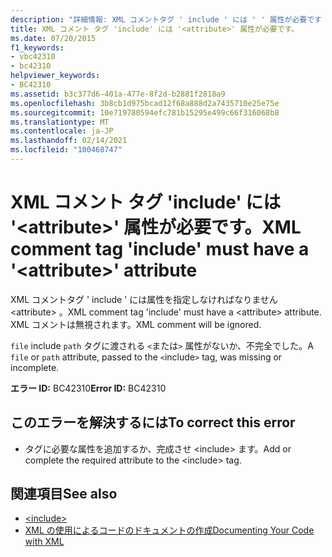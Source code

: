 ```yaml
---
description: "詳細情報: XML コメントタグ ' include ' には ' ' 属性が必要です <attribute>"
title: XML コメント タグ 'include' には '<attribute>' 属性が必要です。
ms.date: 07/20/2015
f1_keywords:
- vbc42310
- bc42310
helpviewer_keywords:
- BC42310
ms.assetid: b3c377d6-401a-477e-8f2d-b2881f2818a9
ms.openlocfilehash: 3b8cb1d975bcad12f68a888d2a7435710e25e75e
ms.sourcegitcommit: 10e719780594efc781b15295e499c66f316068b8
ms.translationtype: MT
ms.contentlocale: ja-JP
ms.lasthandoff: 02/14/2021
ms.locfileid: "100468747"
---
```

# <a name="xml-comment-tag-include-must-have-a-attribute-attribute"></a><span data-ttu-id="f0656-103">XML コメント タグ 'include' には '\<attribute>' 属性が必要です。</span><span class="sxs-lookup"><span data-stu-id="f0656-103">XML comment tag 'include' must have a '\<attribute>' attribute</span></span>

<span data-ttu-id="f0656-104">XML コメントタグ ' include ' には属性を指定しなければなりません \<attribute> 。</span><span class="sxs-lookup"><span data-stu-id="f0656-104">XML comment tag 'include' must have a \<attribute> attribute.</span></span> <span data-ttu-id="f0656-105">XML コメントは無視されます。</span><span class="sxs-lookup"><span data-stu-id="f0656-105">XML comment will be ignored.</span></span>  
  
 <span data-ttu-id="f0656-106">`file` include `path` タグに渡される `<`または`>` 属性がないか、不完全でした。</span><span class="sxs-lookup"><span data-stu-id="f0656-106">A `file` or `path` attribute, passed to the `<`include`>` tag, was missing or incomplete.</span></span>  
  
 <span data-ttu-id="f0656-107">**エラー ID:** BC42310</span><span class="sxs-lookup"><span data-stu-id="f0656-107">**Error ID:** BC42310</span></span>  
  
## <a name="to-correct-this-error"></a><span data-ttu-id="f0656-108">このエラーを解決するには</span><span class="sxs-lookup"><span data-stu-id="f0656-108">To correct this error</span></span>  
  
- <span data-ttu-id="f0656-109">タグに必要な属性を追加するか、完成させ \<include> ます。</span><span class="sxs-lookup"><span data-stu-id="f0656-109">Add or complete the required attribute to the \<include> tag.</span></span>  
  
## <a name="see-also"></a><span data-ttu-id="f0656-110">関連項目</span><span class="sxs-lookup"><span data-stu-id="f0656-110">See also</span></span>

- [\<include>](../language-reference/xmldoc/include.md)
- [<span data-ttu-id="f0656-111">XML の使用によるコードのドキュメントの作成</span><span class="sxs-lookup"><span data-stu-id="f0656-111">Documenting Your Code with XML</span></span>](../programming-guide/program-structure/documenting-your-code-with-xml.md)
